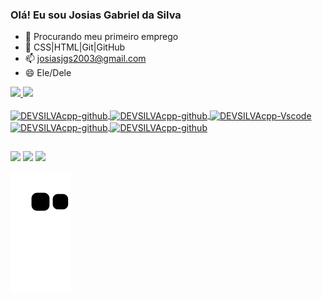 ### Olá! Eu sou Josias Gabriel da Silva

- 🔭 Procurando meu primeiro emprego
- 🌱 CSS|HTML|Git|GitHub
- 📫 josiasjgs2003@gmail.com
- 😄 Ele/Dele


<div>
  <a href="https://github.com/DEVSILVAcpp">
  <img height="180em" src="https://github-readme-stats.vercel.app/api?username=DEVSILVAcpp&show_icons=true&theme=dark&include_all_commits=true&count_private=true"/>
  <img height="180em" src="https://github-readme-stats.vercel.app/api/top-langs/?username=DEVSILVAcpp&layout=compact&langs_count=7&theme=dark"/>
</div>

<div style="display: inline_block"><br>
<img align="center" alt="DEVSILVAcpp-github" height="30" width="40" src="https://cdn.jsdelivr.net/gh/devicons/devicon/icons/css3/css3-original.svg" />
<img align="center" alt="DEVSILVAcpp-github" height="30" width="40" src="https://cdn.jsdelivr.net/gh/devicons/devicon/icons/html5/html5-original.svg" />
<img align="center" alt="DEVSILVAcpp-Vscode" height="30" width="40" src="https://cdn.jsdelivr.net/gh/devicons/devicon/icons/vscode/vscode-original.svg" />
<img align="center" alt="DEVSILVAcpp-github" height="30" width="40" src="https://cdn.jsdelivr.net/gh/devicons/devicon/icons/git/git-original.svg" />
<img align="center" alt="DEVSILVAcpp-github" height="30" width="40" src="https://cdn.jsdelivr.net/gh/devicons/devicon/icons/github/github-original.svg" />

            
</div>                
          
##
  
</div>
 <a href="https://www.facebook.com/profile.php?id=100044956362831" target="_blank"><img src="https://img.shields.io/badge/Facebook-1877F2?style=for-the-badge&logo=facebook&logoColor=white" target="_blank"></a>
 <a href="https://www.instagram.com/calebroso_360/" target="_blank"><img src="https://img.shields.io/badge/-Instagram-%23E4405F?style=for-the-badge&logo=instagram&logoColor=white" target="_blank"></a>
 <a href="https://www.linkedin.com/in/josias-gabriel-da-silva-6845b1253/" target="_blank"><img src="https://img.shields.io/badge/LinkedIn-0077B5?style=for-the-badge&logo=linkedin&logoColor=white" target="_blank"></a>
 
</div>


![snake gif](https://github.com/DEVSILVAcpp/DEVSILVAcpp/blob/output/github-contribution-grid-snake.svg)
